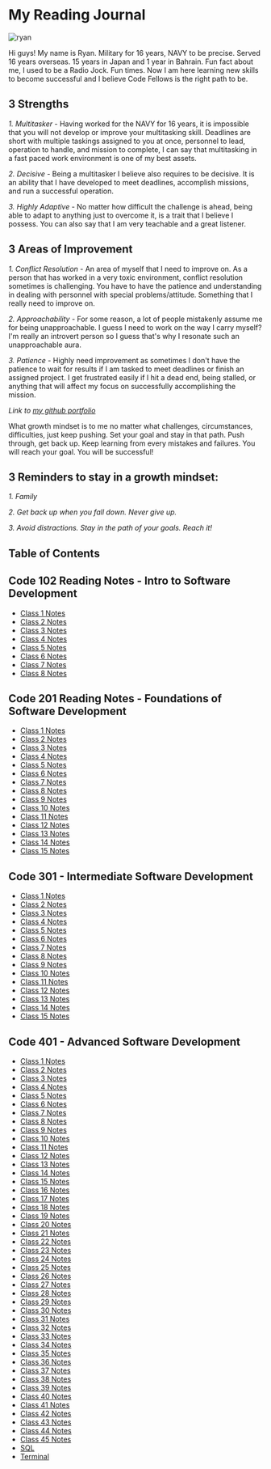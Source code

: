 # My Reading Journal

![ryan](https://user-images.githubusercontent.com/120413183/207512966-b16be860-3e7a-499c-9e4f-a3362ef9db76.jpg)


Hi guys! My name is Ryan. Military for 16 years, NAVY to be precise. Served 16 years overseas. 15 years in Japan and 1 year in Bahrain. Fun fact about me, I used to be a Radio Jock. Fun times. Now I am here learning new skills to become successful and I believe Code Fellows is the right path to be.

## 3 Strengths

*1. Multitasker* - Having worked for the NAVY for 16 years, it is impossible that you will not develop or improve your multitasking skill. Deadlines are short with multiple taskings assigned to you at once, personnel to lead, operation to handle, and mission to complete, I can say that multitasking in a fast paced work environment is one of my best assets.

*2. Decisive* - Being a multitasker I believe also requires to be decisive. It is an ability that I have developed to meet deadlines, accomplish missions, and run a successful operation.

*3. Highly Adaptive* - No matter how difficult the challenge is ahead, being able to adapt to anything just to overcome it, is a trait that I believe I possess. You can also say that I am very teachable and a great listener.

## 3 Areas of Improvement

*1. Conflict Resolution* - An area of myself that I need to improve on. As a person that has worked in a very toxic environment, conflict resolution sometimes is challenging. You have to have the patience and understanding in dealing with personnel with special problems/attitude. Something that I really need to improve on.

*2. Approachability* - For some reason, a lot of people mistakenly assume me for being unapproachable. I guess I need to work on the way I carry myself? I'm really an introvert person so I guess that's why I resonate such an unapproachable aura.

*3. Patience* - Highly need improvement as sometimes I don't have the patience to wait for results if I am tasked to meet deadlines or finish an assigned project. I get frustrated easily if I hit a dead end, being stalled, or anything that will affect my focus on successfully accomplishing the mission.

*Link to [my github portfolio](https://github.com/Ryanb021)*

What growth mindset is to me no matter what challenges, circumstances, difficulties, just keep pushing. Set your goal and stay in that path. Push through, get back up. Keep learning from every mistakes and failures. You will reach your goal. You will be successful!

## 3 Reminders to stay in a growth mindset:

*1. Family*

*2. Get back up when you fall down. Never give up.*

*3. Avoid distractions. Stay in the path of your goals. Reach it!*

## Table of Contents

## Code 102 Reading Notes - Intro to Software Development

- [Class 1 Notes](https://github.com/Ryanb021/reading-notes/blob/main/102/Read01.md)
- [Class 2 Notes](https://github.com/Ryanb021/reading-notes/blob/main/102/Read02.md)
- [Class 3 Notes](https://github.com/Ryanb021/reading-notes/blob/main/102/Read03.md)
- [Class 4 Notes](https://github.com/Ryanb021/reading-notes/blob/main/102/Read04.md)
- [Class 5 Notes](https://github.com/Ryanb021/reading-notes/blob/main/102/Read05.md)
- [Class 6 Notes](https://github.com/Ryanb021/reading-notes/blob/main/102/Read06.md)
- [Class 7 Notes](https://github.com/Ryanb021/reading-notes/blob/main/102/Read07.md)
- [Class 8 Notes](https://github.com/Ryanb021/reading-notes/blob/main/102/Read08.md)


## Code 201 Reading Notes - Foundations of Software Development

- [Class 1 Notes](https://github.com/Ryanb021/reading-notes/blob/main/201/Read01.md)
- [Class 2 Notes](https://github.com/Ryanb021/reading-notes/blob/main/201/Read02.md)
- [Class 3 Notes](https://github.com/Ryanb021/reading-notes/blob/main/201/Read03.md)
- [Class 4 Notes](https://github.com/Ryanb021/reading-notes/blob/main/201/Read04.md)
- [Class 5 Notes](https://github.com/Ryanb021/reading-notes/blob/main/201/Read05.md)
- [Class 6 Notes](https://github.com/Ryanb021/reading-notes/blob/main/201/Read06.md)
- [Class 7 Notes](https://github.com/Ryanb021/reading-notes/blob/main/201/Read07.md)
- [Class 8 Notes](https://github.com/Ryanb021/reading-notes/blob/main/201/Read08.md)
- [Class 9 Notes](https://github.com/Ryanb021/reading-notes/blob/main/201/Read09.md)
- [Class 10 Notes](https://github.com/Ryanb021/reading-notes/blob/main/201/Read10.md)
- [Class 11 Notes](https://github.com/Ryanb021/reading-notes/blob/main/201/Read11.md)
- [Class 12 Notes](https://github.com/Ryanb021/reading-notes/blob/main/201/Read12.md)
- [Class 13 Notes](https://github.com/Ryanb021/reading-notes/blob/main/201/Read13.md)
- [Class 14 Notes](https://github.com/Ryanb021/reading-notes/blob/main/201/Read14.md)
- [Class 15 Notes](https://github.com/Ryanb021/reading-notes/blob/main/201/Read15.md)

## Code 301 - Intermediate Software Development

- [Class 1 Notes](https://github.com/Ryanb021/reading-notes/blob/main/301/Read01.md)
- [Class 2 Notes](https://github.com/Ryanb021/reading-notes/blob/main/301/Read02.md)
- [Class 3 Notes](https://github.com/Ryanb021/reading-notes/blob/main/301/Read03.md)
- [Class 4 Notes](https://github.com/Ryanb021/reading-notes/blob/main/301/Read04.md)
- [Class 5 Notes](https://github.com/Ryanb021/reading-notes/blob/main/301/Read05.md)
- [Class 6 Notes](https://github.com/Ryanb021/reading-notes/blob/main/301/Read06.md)
- [Class 7 Notes](https://github.com/Ryanb021/reading-notes/blob/main/301/Read07.md)
- [Class 8 Notes](https://github.com/Ryanb021/reading-notes/blob/main/301/Read08.md)
- [Class 9 Notes](https://github.com/Ryanb021/reading-notes/blob/main/301/Read09.md)
- [Class 10 Notes](https://github.com/Ryanb021/reading-notes/blob/main/301/Read10.md)
- [Class 11 Notes](https://github.com/Ryanb021/reading-notes/blob/main/301/Read11.md)
- [Class 12 Notes](https://github.com/Ryanb021/reading-notes/blob/main/301/Read12.md)
- [Class 13 Notes](https://github.com/Ryanb021/reading-notes/blob/main/301/Read13.md)
- [Class 14 Notes](https://github.com/Ryanb021/reading-notes/blob/main/301/Read14.md)
- [Class 15 Notes](https://github.com/Ryanb021/reading-notes/blob/main/301/Read15.md)

## Code 401 - Advanced Software Development

- [Class 1 Notes](https://github.com/Ryanb021/reading-notes/blob/main/401/Read01.md)
- [Class 2 Notes](https://github.com/Ryanb021/reading-notes/blob/main/401/Read02.md)
- [Class 3 Notes](https://github.com/Ryanb021/reading-notes/blob/main/401/Read03.md)
- [Class 4 Notes](https://github.com/Ryanb021/reading-notes/blob/main/401/Read04.md)
- [Class 5 Notes](https://github.com/Ryanb021/reading-notes/blob/main/401/Read05.md)
- [Class 6 Notes](https://github.com/Ryanb021/reading-notes/blob/main/401/Read06.md)
- [Class 7 Notes](https://github.com/Ryanb021/reading-notes/blob/main/401/Read07.md)
- [Class 8 Notes](https://github.com/Ryanb021/reading-notes/blob/main/401/Read08.md)
- [Class 9 Notes](https://github.com/Ryanb021/reading-notes/blob/main/401/Read09.md)
- [Class 10 Notes](https://github.com/Ryanb021/reading-notes/blob/main/401/Read10.md)
- [Class 11 Notes](https://github.com/Ryanb021/reading-notes/blob/main/401/Read11.md)
- [Class 12 Notes](https://github.com/Ryanb021/reading-notes/blob/main/401/Read12.md)
- [Class 13 Notes](https://github.com/Ryanb021/reading-notes/blob/main/401/Read13.md)
- [Class 14 Notes](https://github.com/Ryanb021/reading-notes/blob/main/401/Read14.md)
- [Class 15 Notes](https://github.com/Ryanb021/reading-notes/blob/main/401/Read15.md)
- [Class 16 Notes](https://github.com/Ryanb021/reading-notes/blob/main/401/Read16.md)
- [Class 17 Notes](https://github.com/Ryanb021/reading-notes/blob/main/401/Read17.md)
- [Class 18 Notes](https://github.com/Ryanb021/reading-notes/blob/main/401/Read18.md)
- [Class 19 Notes](https://github.com/Ryanb021/reading-notes/blob/main/401/Read19.md)
- [Class 20 Notes](https://github.com/Ryanb021/reading-notes/blob/main/401/Read20.md)
- [Class 21 Notes](https://github.com/Ryanb021/reading-notes/blob/main/401/Read21.md)
- [Class 22 Notes](https://github.com/Ryanb021/reading-notes/blob/main/401/Read22.md)
- [Class 23 Notes](https://github.com/Ryanb021/reading-notes/blob/main/401/Read23.md)
- [Class 24 Notes](https://github.com/Ryanb021/reading-notes/blob/main/401/Read24.md)
- [Class 25 Notes](https://github.com/Ryanb021/reading-notes/blob/main/401/Read25.md)
- [Class 26 Notes](https://github.com/Ryanb021/reading-notes/blob/main/401/Read26.md)
- [Class 27 Notes](https://github.com/Ryanb021/reading-notes/blob/main/401/Read27.md)
- [Class 28 Notes](https://github.com/Ryanb021/reading-notes/blob/main/401/Read28.md)
- [Class 29 Notes](https://github.com/Ryanb021/reading-notes/blob/main/401/Read29.md)
- [Class 30 Notes](https://github.com/Ryanb021/reading-notes/blob/main/401/Read30.md)
- [Class 31 Notes](https://github.com/Ryanb021/reading-notes/blob/main/401/Read31.md)
- [Class 32 Notes](https://github.com/Ryanb021/reading-notes/blob/main/401/Read32.md)
- [Class 33 Notes](https://github.com/Ryanb021/reading-notes/blob/main/401/Read33.md)
- [Class 34 Notes](https://github.com/Ryanb021/reading-notes/blob/main/401/Read34.md)
- [Class 35 Notes](https://github.com/Ryanb021/reading-notes/blob/main/401/Read35.md)
- [Class 36 Notes](https://github.com/Ryanb021/reading-notes/blob/main/401/Read36.md)
- [Class 37 Notes](https://github.com/Ryanb021/reading-notes/blob/main/401/Read37.md)
- [Class 38 Notes](https://github.com/Ryanb021/reading-notes/blob/main/401/Read38.md)
- [Class 39 Notes](https://github.com/Ryanb021/reading-notes/blob/main/401/Read39.md)
- [Class 40 Notes](https://github.com/Ryanb021/reading-notes/blob/main/401/Read40.md)
- [Class 41 Notes](https://github.com/Ryanb021/reading-notes/blob/main/401/Read41.md)
- [Class 42 Notes](https://github.com/Ryanb021/reading-notes/blob/main/401/Read42.md)
- [Class 43 Notes](https://github.com/Ryanb021/reading-notes/blob/main/401/Read43.md)
- [Class 44 Notes](https://github.com/Ryanb021/reading-notes/blob/main/401/Read44.md)
- [Class 45 Notes](https://github.com/Ryanb021/reading-notes/blob/main/401/Read45.md)
- [SQL](https://github.com/Ryanb021/reading-notes/blob/main/401/SQL.md)
- [Terminal](https://github.com/Ryanb021/reading-notes/blob/main/401/Terminal.md)
